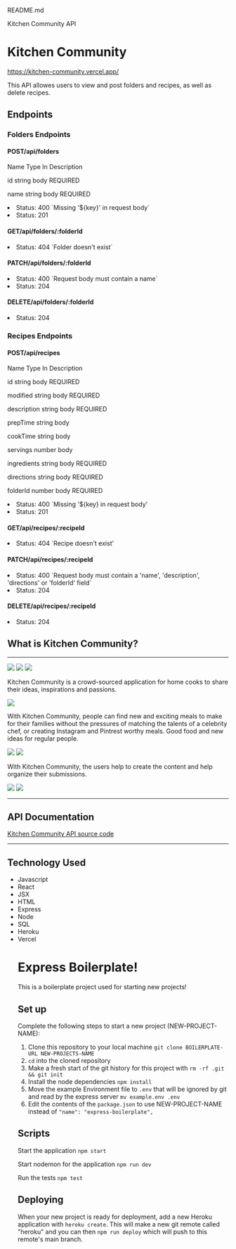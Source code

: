 README.md

Kitchen Community API

# Kitchen Community
https://kitchen-community.vercel.app/

This API allowes users to view and post folders and recipes, as well as delete recipes.

## Endpoints

### Folders Endpoints
#### POST/api/folders
<p>Name        Type        In      Description
<p>id          string      body    REQUIRED
<p>name        string      body    REQUIRED

<li>Status: 400 `Missing '${key}' in request body`</li>
<li>Status: 201</li>

#### GET/api/folders/:folderId
<li>Status: 404 `Folder doesn't exist`</li>

#### PATCH/api/folders/:folderId
<li>Status: 400 `Request body must contain a name`</li>
<li>Status: 204</li>

#### DELETE/api/folders/:folderId
<li>Status: 204

### Recipes Endpoints
#### POST/api/recipes
<p>Name            Type        In      Description
<p>id              string      body    REQUIRED
<p>modified        string      body    REQUIRED
<p>description     string      body    REQUIRED
<p>prepTime        string      body
<p>cookTime        string      body
<p>servings        number      body
<p>ingredients     string      body    REQUIRED
<p>directions      string      body    REQUIRED
<p>folderId        number      body    REQUIRED

<li>Status: 400 `Missing '${key} in request body'</li>
<li>Status: 201</li>

#### GET/api/recipes/:recipeId
<li>Status: 404 `Recipe doesn't exist'</li>

#### PATCH/api/recipes/:recipeId
<li>Status: 400 `Request body must contain a 'name', 'description', 'directions' or 'folderId' field`</li>
<li>Status: 204</li>

#### DELETE/api/recipes/:recipeId
<li>Status: 204

## What is Kitchen Community?
<hr />
<img src = 'https://github.com/BsgauthierWebDev/kitchen-community/blob/master/images/screenshot%20-%20home-page-1.jpg'>

<img src = 'https://github.com/BsgauthierWebDev/kitchen-community/blob/master/images/screenshot%20-%20home-page-2.jpg'>

<img src = 'https://github.com/BsgauthierWebDev/kitchen-community/blob/master/images/screenshot%20-%20home-page-3.jpg'>

Kitchen Community is a crowd-sourced application for home cooks to share their ideas, inspirations and passions.

<img src = 'https://github.com/BsgauthierWebDev/kitchen-community/blob/master/images/screenshot%20-%20about-us.jpg'>

With Kitchen Community, people can find new and exciting meals to make for their families without the pressures of matching the talents of a celebrity chef, or creating Instagram and Pintrest worthy meals. Good food and new ideas for regular people.

<img src = 'https://github.com/BsgauthierWebDev/kitchen-community/blob/master/images/screenshot%20-%20recipe.jpg'>

<img src = 'https://github.com/BsgauthierWebDev/kitchen-community/blob/master/images/screenshot%20-%20recipe.jpg'>

With Kitchen Community, the users help to create the content and help organize their submissions.

<img src = 'https://github.com/BsgauthierWebDev/kitchen-community/blob/master/images/screenshot%20-%20add-recipe.jpg'>

<img src = 'https://github.com/BsgauthierWebDev/kitchen-community/blob/master/images/screenshot%20-%20add-folder.jpg'>

<hr>

## API Documentation
<a href = 'https://github.com/BsgauthierWebDev/kitchen-community-server'>Kitchen Community API source code</a>

<hr>

## Technology Used
<ul>
    <li>Javascript</li>
    <li>React</li>
    <li>JSX</li>
    <li>HTML</li>
    <li>Express</li>
    <li>Node</li>
    <li>SQL</li>
    <li>Heroku</li>
    <li>Vercel</li>

# Express Boilerplate!

This is a boilerplate project used for starting new projects!

## Set up

Complete the following steps to start a new project (NEW-PROJECT-NAME):

1. Clone this repository to your local machine `git clone BOILERPLATE-URL NEW-PROJECTS-NAME`
2. `cd` into the cloned repository
3. Make a fresh start of the git history for this project with `rm -rf .git && git init`
4. Install the node dependencies `npm install`
5. Move the example Environment file to `.env` that will be ignored by git and read by the express server `mv example.env .env`
6. Edit the contents of the `package.json` to use NEW-PROJECT-NAME instead of `"name": "express-boilerplate",`

## Scripts

Start the application `npm start`

Start nodemon for the application `npm run dev`

Run the tests `npm test`

## Deploying

When your new project is ready for deployment, add a new Heroku application with `heroku create`. This will make a new git remote called "heroku" and you can then `npm run deploy` which will push to this remote's main branch.